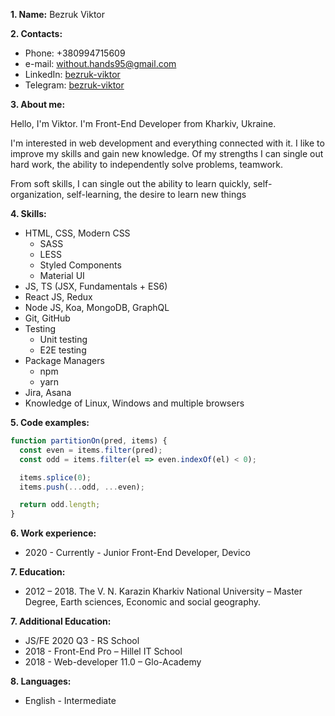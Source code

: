 **1. Name:** Bezruk Viktor

**2. Contacts:**
* Phone: +380994715609
* e-mail: without.hands95@gmail.com
* LinkedIn: [bezruk-viktor](www.linkedin.com/in/bezruk-viktor)
* Telegram: [bezruk-viktor](t.me/bezruk_viktor)

**3. About me:**

Hello, I'm Viktor. I'm Front-End Developer from Kharkiv, Ukraine.

I'm interested in web development and everything connected with it.
I like to improve my skills and gain new knowledge. Of my strengths I can single out hard work, 
the ability to independently solve problems, teamwork.

From soft skills, I can single out the ability to learn quickly, self-organization, self-learning, the desire to learn new things

**4. Skills:**
* HTML, CSS, Modern CSS
  + SASS
  + LESS
  + Styled Components
  + Material UI
* JS, TS (JSX, Fundamentals + ES6)
* React JS, Redux
* Node JS, Koa, MongoDB, GraphQL
* Git, GitHub
* Testing
  + Unit testing 
  + E2E testing
* Package Managers
  + npm
  + yarn
* Jira, Asana
* Knowledge of Linux, Windows and multiple browsers

**5. Code examples:**
```javascript 
function partitionOn(pred, items) {
  const even = items.filter(pred);
  const odd = items.filter(el => even.indexOf(el) < 0);

  items.splice(0);
  items.push(...odd, ...even);

  return odd.length;
}
```

**6. Work experience:**
* 2020 - Currently - Junior Front-End Developer, Devico

**7. Education:**
* 2012 – 2018. The V. N. Karazin Kharkiv National University – Master Degree, Earth sciences, Economic and social geography.

**7. Additional Education:**
* JS/FE 2020 Q3 - RS School
* 2018 - Front-End Pro – Hillel IT School
* 2018 - Web-developer 11.0 – Glo-Academy

**8. Languages:**
* English - Intermediate
